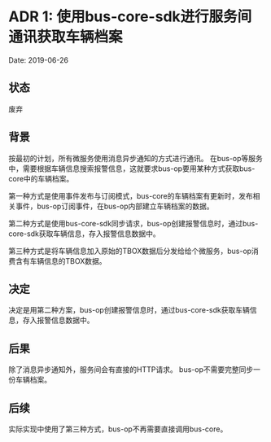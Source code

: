 # ADR 1: 使用bus-core-sdk进行服务间通讯获取车辆档案

Date: 2019-06-26

## 状态

废弃

## 背景

按最初的计划，所有微服务使用消息异步通知的方式进行通讯。
在bus-op等服务中，需要根据车辆信息搜索报警信息，这就要求bus-op要用某种方式获取bus-core中的车辆档案。

第一种方式是使用事件发布与订阅模式，bus-core的车辆档案有更新时，发布相关事件，bus-op订阅事件，在bus-op内部建立车辆档案的数据。

第二种方式是使用bus-core-sdk同步请求，bus-op创建报警信息时，通过bus-core-sdk获取车辆信息，存入报警信息数据中。

第三种方式是将车辆信息加入原始的TBOX数据后分发给给个微服务，bus-op消费含有车辆信息的TBOX数据。

## 决定

决定是用第二种方案，bus-op创建报警信息时，通过bus-core-sdk获取车辆信息，存入报警信息数据中。

## 后果

除了消息异步通知外，服务间会有直接的HTTP请求。
bus-op不需要完整同步一份车辆档案。

## 后续

实际实现中使用了第三种方式，bus-op不再需要直接调用bus-core。